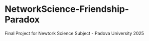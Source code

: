 # NetworkScience-Friendship-Paradox
Final Project for Newtork Science Subject - Padova University 2025
